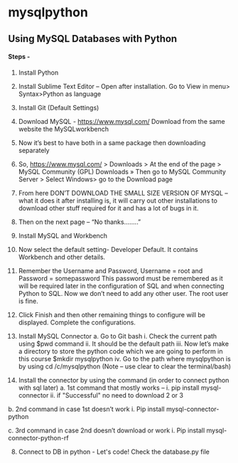 # mysqlpython
## Using MySQL Databases with Python

#### Steps -



1.	Install Python 
2.	Install Sublime Text Editor – Open after installation. Go to View in menu> Syntax>Python as language
3.	Install Git (Default Settings)
4.	Download MySQL - https://www.mysql.com/  Download from the same website the MySQLworkbench
  1.	Now it’s best to have both in a same package then downloading separately
  2.	So, https://www.mysql.com/ > Downloads > At the end of the page > MySQL Community (GPL) Downloads » Then go to MySQL Community Server > Select Windows> go to the Download   page
  3.	From here DON’T DOWNLOAD THE SMALL SIZE VERSION OF MYSQL – what it does it after installing is, it will carry out other installations to download other stuff required for it and has a lot of bugs in it.
  4.	Then on the next page – “No thanks……..”
 
5.	Install MySQL and Workbench
  1.	Now select the default setting- Developer Default. It contains Workbench and other details.
  2.	Remember the Username and Password, Username = root and Password = somepassword
  This password must be remembered as it will be required later in the configuration of SQL and when connecting Python to SQL. Now we don’t need to add any other user. The root user is fine.
  3.	Click Finish and then other remaining things to configure will be displayed. Complete the configurations.

6.	Install MySQL Connector
  a.	Go to Git bash
    i.	Check the current path using $pwd command
    ii.	It should be the default path
    iii.	Now let’s make a directory to store the python code which we are going to perform in this course $mkdir mysqlpython
    iv.	Go to the path where mysqlpython is by using cd /c/mysqlpython (Note – use clear to clear the terminal/bash)

7.	Install the connector by using the command (in order to connect python with sql later)
  a.	1st command that mostly works –
    i.	pip install mysql-connector 
    ii.	if "Successful" no need to download 2 or 3

  b.	2nd command in case 1st doesn’t work
    i.	Pip install mysql-connector-python

  c.	3rd command in case 2nd doesn’t download or work
    i.	Pip install mysql-connector-python-rf

8.	Connect to DB in python - Let's code! Check the database.py file
